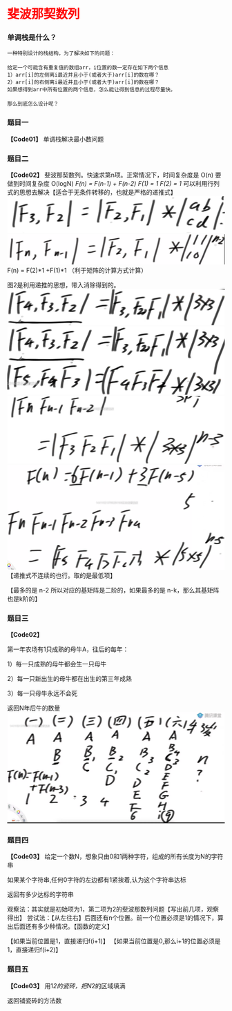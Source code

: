 # <font color="red">**斐波那契数列**</font>

### 单调栈是什么？
```text
一种特别设计的栈结构，为了解决如下的问题：

给定一个可能含有重复值的数组arr，i位置的数一定存在如下两个信息
1）arr[i]的左侧离i最近并且小于(或者大于)arr[i]的数在哪？
2）arr[i]的右侧离i最近并且小于(或者大于)arr[i]的数在哪？
如果想得到arr中所有位置的两个信息，怎么能让得到信息的过程尽量快。

那么到底怎么设计呢？
```

### 题目一
**【Code01】**
单调栈解决最小数问题


### 题目二
**【Code02】**
斐波那契数列。快速求第n项。正常情况下，时间复杂度是 O(n)
要做到时间复杂度 O(logN)
*F(n) = F(n-1) + F(n-2)*
*F(1) = 1*
*F(2) = 1*
可以利用行列式的思想去解决【适合于无条件转移的，也就是严格的递推式】
![解题思路](img.png)
![img_1.png](img_1.png)
F(n) = F(2)*1 +F(1)*1 （利于矩阵的计算方式计算）

图2是利用递推的思想，带入消除得到的。
![img_2.png](img_2.png)
![img_3.png](img_3.png)
![img_4.png](img_4.png)
![img_5.png](img_5.png)
【递推式不连续的也行。取的是最低项】

【最多的是 n-2 所以对应的基矩阵是二阶的，如果最多的是 n-k，那么其基矩阵也是k阶的】



### 题目三
**【Code02】**

第一年农场有1只成熟的母牛A，往后的每年：

1）每一只成熟的母牛都会生一只母牛

2）每一只新出生的母牛都在出生的第三年成熟

3）每一只母牛永远不会死

返回N年后牛的数量
![img_6.png](img_6.png)


### 题目四
**【Code03】**
给定一个数N，想象只由0和1两种字符，组成的所有长度为N的字符串

如果某个字符串,任何0字符的左边都有1紧挨着,认为这个字符串达标

返回有多少达标的字符串


观察法：其实就是初始项为1，第二项为2的斐波那数列问题【写出前几项，观察得出】
尝试法：【从左往右】后面还有n个位置。前一个位置必须是1的情况下，算出后面还有多少种情况。【函数的定义】

【如果当前位置是1，直接递归f(i+1)】
【如果当前位置是0,那么i+1的位置必须是1，直接递归f(i+2)】


### 题目五
**【Code03】**
用1*2的瓷砖，把N*2的区域填满

返回铺瓷砖的方法数


